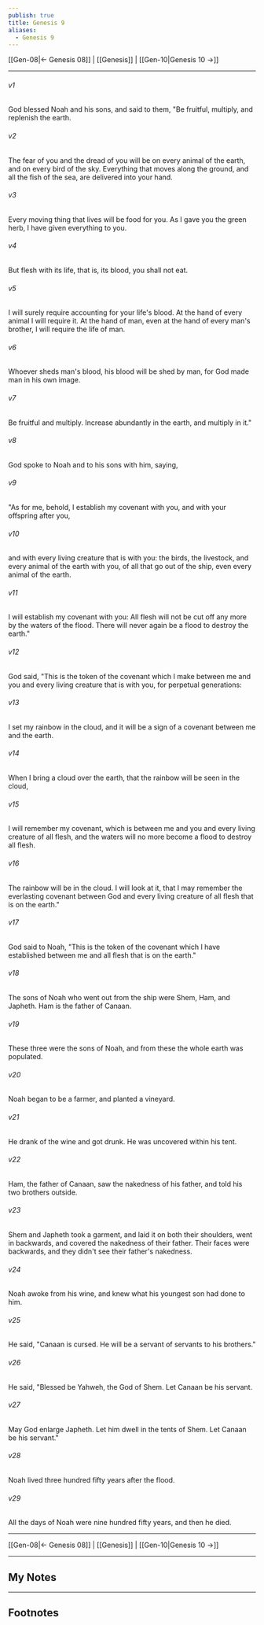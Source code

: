 ```yaml
---
publish: true
title: Genesis 9
aliases:
  - Genesis 9
---
```


[[Gen-08|← Genesis 08]] | [[Genesis]] | [[Gen-10|Genesis 10 →]]
***



###### v1 
God blessed Noah and his sons, and said to them, "Be fruitful, multiply, and replenish the earth. 

###### v2 
The fear of you and the dread of you will be on every animal of the earth, and on every bird of the sky. Everything that moves along the ground, and all the fish of the sea, are delivered into your hand. 

###### v3 
Every moving thing that lives will be food for you. As I gave you the green herb, I have given everything to you. 

###### v4 
But flesh with its life, that is, its blood, you shall not eat. 

###### v5 
I will surely require accounting for your life's blood. At the hand of every animal I will require it. At the hand of man, even at the hand of every man's brother, I will require the life of man. 

###### v6 
Whoever sheds man's blood, his blood will be shed by man, for God made man in his own image. 

###### v7 
Be fruitful and multiply. Increase abundantly in the earth, and multiply in it." 

###### v8 
God spoke to Noah and to his sons with him, saying, 

###### v9 
"As for me, behold, I establish my covenant with you, and with your offspring after you, 

###### v10 
and with every living creature that is with you: the birds, the livestock, and every animal of the earth with you, of all that go out of the ship, even every animal of the earth. 

###### v11 
I will establish my covenant with you: All flesh will not be cut off any more by the waters of the flood. There will never again be a flood to destroy the earth." 

###### v12 
God said, "This is the token of the covenant which I make between me and you and every living creature that is with you, for perpetual generations: 

###### v13 
I set my rainbow in the cloud, and it will be a sign of a covenant between me and the earth. 

###### v14 
When I bring a cloud over the earth, that the rainbow will be seen in the cloud, 

###### v15 
I will remember my covenant, which is between me and you and every living creature of all flesh, and the waters will no more become a flood to destroy all flesh. 

###### v16 
The rainbow will be in the cloud. I will look at it, that I may remember the everlasting covenant between God and every living creature of all flesh that is on the earth." 

###### v17 
God said to Noah, "This is the token of the covenant which I have established between me and all flesh that is on the earth." 

###### v18 
The sons of Noah who went out from the ship were Shem, Ham, and Japheth. Ham is the father of Canaan. 

###### v19 
These three were the sons of Noah, and from these the whole earth was populated. 

###### v20 
Noah began to be a farmer, and planted a vineyard. 

###### v21 
He drank of the wine and got drunk. He was uncovered within his tent. 

###### v22 
Ham, the father of Canaan, saw the nakedness of his father, and told his two brothers outside. 

###### v23 
Shem and Japheth took a garment, and laid it on both their shoulders, went in backwards, and covered the nakedness of their father. Their faces were backwards, and they didn't see their father's nakedness. 

###### v24 
Noah awoke from his wine, and knew what his youngest son had done to him. 

###### v25 
He said, "Canaan is cursed. He will be a servant of servants to his brothers." 

###### v26 
He said, "Blessed be Yahweh, the God of Shem. Let Canaan be his servant. 

###### v27 
May God enlarge Japheth. Let him dwell in the tents of Shem. Let Canaan be his servant." 

###### v28 
Noah lived three hundred fifty years after the flood. 

###### v29 
All the days of Noah were nine hundred fifty years, and then he died.

***
[[Gen-08|← Genesis 08]] | [[Genesis]] | [[Gen-10|Genesis 10 →]]

---
## My Notes

---
## Footnotes